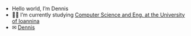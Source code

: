 - Hello world, I’m Dennis
-  👨‍💻 I’m currently studying [Computer Science and Eng. at the University of Ioannina](https://www.cs.uoi.gr/?lang=en)
- ✉ [Dennis](mailto:dennischronop@outlook.com)
 
<!---
DionysiosC/DionysiosC is a ✨ special ✨ repository because its `README.md` (this file) appears on your GitHub profile.
You can click the Preview link to take a look at your changes.
--->
